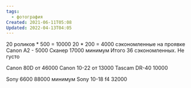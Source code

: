 ```yaml
---
tags:
  - фотография
Created: 2021-06-11T05:08
Updated: 2022-04-13T04:05
---
```

20 роликов * 500 = 10000
20 * 200 = 4000 сэкономленные на проявке
Canon A2 - 5000
Сканер 17000 минимум
Итого 36 сэкономленных. Не густо
  
Canon 80D от 46000
Canon 10-22 от 13000
Tascam DR-40 10000
  
Sony 6600 88000 минимум
Sony 10-18 f4 32000